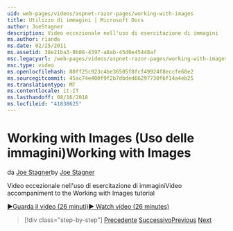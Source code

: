 ```yaml
---
uid: web-pages/videos/aspnet-razor-pages/working-with-images
title: Utilizzo di immagini | Microsoft Docs
author: JoeStagner
description: Video eccezionale nell'uso di esercitazione di immagini
ms.author: riande
ms.date: 02/25/2011
ms.assetid: 38e21ba3-9b08-4397-a8ab-45d0e45448af
msc.legacyurl: /web-pages/videos/aspnet-razor-pages/working-with-images
msc.type: video
ms.openlocfilehash: 80ff25c923c4be36505f8fcf49924f8eccfe68e2
ms.sourcegitcommit: 45ac74e400f9f2b7dbded66297730f6f14a4eb25
ms.translationtype: MT
ms.contentlocale: it-IT
ms.lasthandoff: 08/16/2018
ms.locfileid: "41838625"
---
```

<a name="working-with-images"></a><span data-ttu-id="6900d-103">Working with Images (Uso delle immagini)</span><span class="sxs-lookup"><span data-stu-id="6900d-103">Working with Images</span></span>
====================
<span data-ttu-id="6900d-104">da [Joe Stagner](https://github.com/JoeStagner)</span><span class="sxs-lookup"><span data-stu-id="6900d-104">by [Joe Stagner](https://github.com/JoeStagner)</span></span>

<span data-ttu-id="6900d-105">Video eccezionale nell'uso di esercitazione di immagini</span><span class="sxs-lookup"><span data-stu-id="6900d-105">Video accompaniment to the Working with Images tutorial</span></span>

[<span data-ttu-id="6900d-106">&#9654;Guarda il video (26 minuti)</span><span class="sxs-lookup"><span data-stu-id="6900d-106">&#9654; Watch video (26 minutes)</span></span>](https://channel9.msdn.com/Blogs/ASP-NET-Site-Videos/working-with-images)

> [!div class="step-by-step"]
> <span data-ttu-id="6900d-107">[Precedente](working-with-files.md)
> [Successivo](working-with-video.md)</span><span class="sxs-lookup"><span data-stu-id="6900d-107">[Previous](working-with-files.md)
[Next](working-with-video.md)</span></span>
